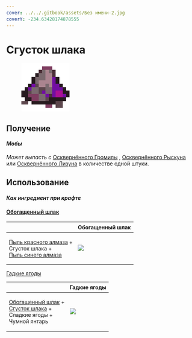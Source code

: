 ```yaml
---
cover: ../../.gitbook/assets/Без имени-2.jpg
coverY: -234.63428174878555
---
```


# Сгусток шлака

<figure><img src="../../.gitbook/assets/slag_clot_128.png" alt=""><figcaption></figcaption></figure>

## Получение

#### _Мобы_

_Может выпасть с_ [Осквернённого Громилы](../sushestva/moby/oskvernyonnyi-gromila.md) , [Осквернённого Рыскуна](../sushestva/moby/oskvernyonnyi-ryskun.md) или [Осквернённого Лизуна](../sushestva/moby/oskvernyonnyi-lizun.md) в количестве одной штуки.

## Использование

#### _Как ингредиент при крафте_

#### [Обогащенный шлак](sgustok-shlaka.md#obogashennyi-shlak)

| ㅤ                                                                                                                               | Обогащенный шлак                                               |
| ------------------------------------------------------------------------------------------------------------------------------- | -------------------------------------------------------------- |
| <p><a href="red_glowcane_dust.md">Пыль красного алмаза</a> +<br>Сгусток шлака +<br><a href="high.md">Пыль синего алмаза</a></p> | ![](../../.gitbook/assets/miko\_custom\_enriched\_slag\_0.png) |

[Гадкие ягоды](gadkie-yagody.md)

| ㅤ                                                                                                                                                    | Гадкие ягоды                                                      |
| ---------------------------------------------------------------------------------------------------------------------------------------------------- | ----------------------------------------------------------------- |
| <p><a href="obogashennyi-shlak.md">Обогащенный шлак</a> +<br><a href="sgustok-shlaka.md">Сгусток шлака</a> +<br>Сладкие ягоды +<br>Чумной янтарь</p> | ![](../../.gitbook/assets/miko\_custom\_disgusting\_berry\_0.png) |
